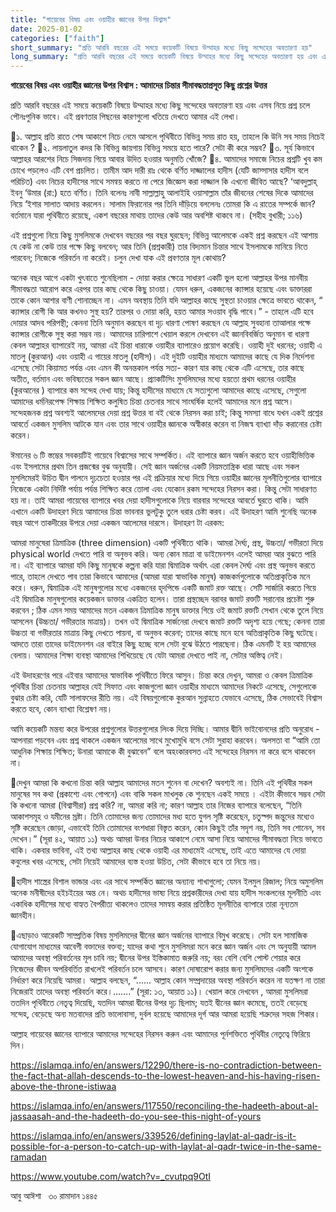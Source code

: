 ```yaml
---
title: "গায়েবের বিষয় এবং ওয়াহীর জ্ঞানের উপর বিশ্বাস"
date: 2025-01-02
categories: ["faith"]
short_summary: "প্রতি আরবি বছরের এই সময়ে কয়েকটি বিষয়ে উম্মাহর মধ্যে কিছু সন্দেহের অবতারণা হয়"
long_summary: "প্রতি আরবি বছরের এই সময়ে কয়েকটি বিষয়ে উম্মাহর মধ্যে কিছু সন্দেহের অবতারণা হয় এবং এসব নিয়ে প্রশ্ন চলে  পৌনঃপুনিক ভাবে। এই প্রবণতার পিছনের কারণগুলো খতিয়ে দেখতে আমার এই লেখা।"
---
```


**গায়েবের বিষয় এবং ওয়াহীর জ্ঞানের উপর বিশ্বাস : আমাদের চিন্তার সীমাবদ্ধতাপ্রসূত কিছু প্রশ্নের উত্তর**

প্রতি আরবি বছরের এই সময়ে কয়েকটি বিষয়ে উম্মাহর মধ্যে কিছু সন্দেহের অবতারণা হয় এবং এসব নিয়ে প্রশ্ন চলে  পৌনঃপুনিক ভাবে। এই প্রবণতার পিছনের কারণগুলো খতিয়ে দেখতে আমার এই লেখা। 


📌১. আল্লাহ প্রতি রাতে শেষ আকাশে নিচে নেমে আসলে পৃথিবীতে বিভিন্ন সময় রাত হয়, তাহলে কি উনি সব সময় নিচেই থাকেন ?
📌২. লায়লাতুল কদর কি বিভিন্ন জায়গায় বিভিন্ন সময়ে হতে পারে? সেটা কী করে সম্ভব?
📌৩. সূর্য কিভাবে আল্লাহর আরশের নিচে সিজদায় গিয়ে আবার উদিত হওয়ার অনুমতি খোঁজে?
📌৪. আমাদের সমাজে নিচের প্রশ্নটি খুব কম চোখে পড়লেও এটি বেশ প্রচলিত।
তামীম আদ দারী রাঃ থেকে বর্ণিত দাজ্জালের হাদীস (যেটি জাস্সাসার হাদীস বলে পরিচিত) এবং নিচের হাদীসের সাথে সমন্বয় করতে না পেরে জিজ্ঞেস করা দাজ্জাল কি এখনো জীবিত আছে?
‘আবদুল্লাহ্ ইবনু ‘উমার (রা:) হতে বর্ণিত। তিনি বলেনঃ নাবী সাল্লাল্লাহু আলাইহি ওয়াসাল্লাম তাঁর জীবনের শেষের দিকে আমাদের নিয়ে ‘ইশার সালাত আদায় করলেন। সালাম ফিরানোর পর তিনি দাঁড়িয়ে বললেনঃ তোমরা কি এ রাতের সম্পর্কে জান? বর্তমানে যারা পৃথিবীতে রয়েছে, একশ বছরের মাথায় তাদের কেউ আর অবশিষ্ট থাকবে না। (সহীহ বুখারী; ১১৬)


এই প্রশ্নগুলো নিয়ে কিছু মুসলিমকে দেখবেন বছরের পর বছর ঘুরছেন;  বিভিন্ন আলেমকে একই প্রশ্ন করছেন এই আশায় যে কেউ না কেউ তার পক্ষে কিছু বলবেন; আর তিনি (প্রশ্নকারী) তার বিদ্যমান চিন্তার সাথে ইসলামকে মানিয়ে নিতে পারবেন; নিজেকে পরিবর্তন না করেই। চলুন দেখা যাক এই প্রবণতার মূল কোথায়?


অনেক বছর আগে একটা খুৎবাতে শুনেছিলাম - দোয়া করার ক্ষেত্রে সাধারণ একটি ভুল হলো আল্লাহর উপর মানবীয় সীমাবদ্ধতা আরোপ করে এরপর তার কাছ থেকে কিছু চাওয়া। যেমন ধরুন, একজনের ক্যান্সার হয়েছে এবং ডাক্তাররা তাকে কোন আশার বাণী শোনাচ্ছেন না। এমন অবস্থায় তিনি যদি আল্লাহর কাছে সুস্থতা চাওয়ার ক্ষেত্রে ভাবতে থাকেন, “ ক্যান্সার রোগী কি আর কখনও সুস্থ হয়? তারপর ও দোয়া করি, হয়ত আমার সওয়াব বৃদ্ধি পাবে।” - তাহলে এটি হবে দোয়ার আদব পরিপন্থী; কেননা তিনি অনুমান করছেন বা দৃঢ় ধারণা পোষণ করছেন যে আল্লাহ সুবহানা তাআলার পক্ষে ক্যান্সার রোগীকে সুস্থ করা সম্ভব নয়। আমাদের চারিপাশে খেয়াল করলে দেখবেন এই জ্ঞানবিবর্জিত অনুমান বা ধারণা কেবল আল্লাহর ব্যাপারেই নয়, আমরা এই চিন্তা ধারাকে ওয়াহীর ব্যাপারেও প্রয়োগ করেছি। ওয়াহী দুই ধরনের; ওয়াহী এ মাতলু (কুরআন) এবং ওয়াহী এ গায়ের মাতলু (হাদীস)। এই দুইটি ওয়াহীর  মাধ্যমে আমাদের কাছে যে দিক নির্দেশনা এসেছে সেটা কিয়ামত পর্যন্ত এবং এমন কী অনন্তকাল পর্যন্ত সত্য- কারণ যার কাছ থেকে এটি এসেছে, তার কাছে অতীত, বর্তমান এবং ভবিষ্যতের সকল জ্ঞান আছে। প্র্যাকটিসিং মুসলিমদের মধ্যে হয়তো প্রথম ধরনের ওয়াহীর (কুরআনের ) ব্যাপারে কম সন্দেহ দেখা যায়; কিন্তু হাদীসের মাধ্যমে যে সত্যগুলো আমাদের কাছে এসেছে, সেগুলো আমাদের ধর্মনিরপেক্ষ শিক্ষায় শিক্ষিত কলুষিত চিন্তা চেতনার সাথে সাংঘর্ষিক হলেই আমাদের মনে প্রশ্ন আসে। সন্দেহজনক প্রশ্ন অবশ্যই আলেমদের দেয়া প্রশ্ন উত্তর বা বই থেকে নিরসন করা চাই; কিন্তু সমস্যা বাধে যখন একই প্রশ্নের আবর্তে একজন মুসলিম আটকে যান এবং তার সাথে ওয়াহীর জ্ঞানকে অস্বীকার করেন বা নিজস্ব ব্যাখ্যা দাঁড় করানোর চেষ্টা করেন।  


ঈমানের ৬ টি স্তম্ভের সবকয়টিই গায়েবে বিশ্বাসের সাথে সম্পর্কিত। এই ব্যাপারে জ্ঞান অর্জন করতে হবে ওয়াহীভিত্তিক এবং ইসলামের প্রথম তিন প্রজন্মের বুঝ অনুযায়ী।  সেই জ্ঞান অর্জনের একটি নিয়মতান্ত্রিক ধারা আছে এবং সকল মুসলিমেরই উচিত দ্বীন পালনে দৃঢ়চেতা হওয়ার পর এই প্রক্রিয়ার মধ্যে দিয়ে গিয়ে ওয়াহীর জ্ঞানের মূলনীতিগুলোর ব্যাপারে নিজেকে একটা নির্দিষ্ট পর্যায় পর্যন্ত শিক্ষিত করে তোলা এবং যেকোন রকম সন্দেহের নিরসন করা। কিন্তু সেটা সাধারণত হয় না। তাই আমরা গায়েবের ব্যাপারে খবর দেয়া হাদীসগুলোকে নিয়ে বারবার সন্দেহের আবর্তে ঘুরতে থাকি। আমি এখানে একটি উদাহরণ দিয়ে আমাদের চিন্তা ভাবনার ভুলটুকু তুলে ধরার চেষ্টা করব।  এই উদাহরণ আমি শুনেছি অনেক বছর আগে তাকদীরের উপরে দেয়া একজন আলেমের দারসে। উদাহরণ টা এরকম:


আমরা মানুষেরা ত্রিমাত্রিক (three dimension) একটি পৃথিবীতে থাকি। আমরা দৈর্ঘ্য, প্রস্থ, উচ্চতা/ গভীরতা দিয়ে physical world দেখতে পারি বা অনুভব করি। অন্য কোন মাত্রা বা ডাইমেনশন এলেই আমরা আর বুঝতে পারি না। এই ব্যাপারে আমরা যদি কিছু মানুষকে কল্পনা করি যারা দ্বিমাত্রিক অর্থাৎ এরা কেবল দৈর্ঘ্য এবং প্রস্থ অনুভব করতে পারে, তাহলে দেখতে পাব তারা কিভাবে আমাদের (আমরা যারা স্বাভাবিক মানুষ) কাজকর্মগুলোকে অতিপ্রাকৃতিক মনে করে। ধরুন, দ্বিমাত্রিক এই মানুষগুলোর মধ্যে একজনের হৃদপিন্ডে একটি জমাট রক্ত আছে। সেটি সার্জারি করতে গিয়ে এই দ্বিমাত্রিক মানুষগুলোর কয়েকজন ডাক্তার একত্রিত হলেন। তারা প্রস্থচ্ছেদ বরাবর জমাট রক্তটি সরানোর প্রচেষ্টা শুরু করবেন ; ঠিক এমন সময় আমাদের মতন একজন ত্রিমাত্রিক মানুষ ডাক্তার গিয়ে ওই জমাট রক্তটি সেখান থেকে তুলে নিয়ে আসলেন (উচ্চতা/ গভীরতার মাত্রায়)। তখন ওই দ্বিমাত্রিক সার্জনেরা দেখবে জমাট রক্তটি অদৃশ্য হয়ে গেছে; কেননা তারা উচ্চতা বা গভীরতার মাত্রায় কিছু দেখতে পায়না, বা অনুভব করেনা; তাদের কাছে মনে হবে অতিপ্রাকৃতিক কিছু ঘটেছে। আদতে তারা তাদের ডাইমেনশন এর বাইরে কিছু হচ্ছে বলে সেটা বুঝে উঠতে পারছেনা। ঠিক এমনটি ই হয় আমাদের বেলায়। আমাদের শিক্ষা ব্যবস্থা আমাদের শিখিয়েছে যে যেটা আমরা দেখতে পাই না, সেটার অস্তিত্ব নেই।  


এই উদাহরণের পরে এইবার আমাদের স্বাভাবিক পৃথিবীতে ফিরে আসুন। চিন্তা করে দেখুন, আমরা ও কেবল ত্রিমাত্রিক পৃথিবীর চিন্তা চেতনায় আল্লাহর যেই সিফাত এবং কাজগুলো জ্ঞান ওয়াহীর মাধ্যমে আমাদের নিকটে এসেছে, সেগুলোকে বুঝার চেষ্টা করি, যেটি সালাফদের রীতি নয়। এই বিষয়গুলোকে কুরআন সুন্নাহতে যেভাবে এসেছে, ঠিক সেভাবেই বিশ্বাস করতে হবে, কোন ব্যাখ্যা বিশ্লেষণ নয়।


আমি কয়েকটি মন্তব্য করে উপরের প্রশ্নগুলোর উত্তরগুলোর লিংক দিয়ে দিচ্ছি। আমার দ্বীনি ভাইবোনদের প্রতি অনুরোধ - আপনারা পড়বেন এবং প্রশ্ন থাকলে একজন আলেমের সাথে মুখোমুখি বসে সেটা সুরাহা করবেন।  অলসতা বা “আমি তো আধুনিক শিক্ষায় শিক্ষিত; উনারা আমাকে কী বুঝাবেন” বলে অহংকারবসত  এই সন্দেহের নিরসন না করে বসে থাকবেন না।


🤔দেখুন আমরা কি কখনো চিন্তা করি আল্লাহ আমাদের মতন শুনেন বা দেখেন? অবশ্যই না।  তিনি এই পৃথিবীর সকল মানুষের সব কথা (প্রকাশ্যে এবং গোপনে) এবং বাকি সকল মাখলুক কে শুনছেন একই সময়ে । এইটা কীভাবে সম্ভব সেটা কি কখনো আমরা (বিশ্বাসীরা) প্রশ্ন করি? না, আমরা করি না; কারণ আল্লাহ তার নিজের ব্যাপারে বলেছেন, “তিনি আকাশসমূহ ও যমীনের স্রষ্টা। তিনি তোমাদের জন্য তোমাদের মধ্য হতে যুগল সৃষ্টি করেছেন, চতুস্পদ জন্তুদের মধ্যেও সৃষ্টি করেছেন জোড়া, এভাবেই তিনি তোমাদের বংশধারা বিস্তৃত করেন, কোন কিছুই তাঁর সদৃশ নয়, তিনি সব শোনেন, সব দেখেন।” (সূরা ৪২, আয়াত ১১)  অথচ আমরা উনার নিচের আকাশে নেমে আসা নিয়ে আমাদের সীমাবদ্ধতা নিয়ে ভাবতে থাকি। একবার ভাবিনা, এই তথ্য আল্লাহর কাছ থেকে ওয়াহী এর মাধ্যমেই এসেছে, তাই এতে আমাদের যে দোয়া কবুলের খবর এসেছে, সেটা নিয়েই আমাদের ব্যস্ত হওয়া উচিত, সেটা কীভাবে হবে তা নিয়ে নয়।


🤔হাদীস শাস্ত্রের বিশাল ভান্ডার এবং এর সাথে সম্পর্কিত জ্ঞানের অন্যান্য শাখাগুলো; যেমন ইলমুল রিজাল; নিয়ে অমুসলিম অনেক মনীষীদের হইচইয়ের অন্ত নে। অথচ হাদীসের ভাষ্য নিয়ে প্রশ্নকারীদের দেখা যায় হাদীস সংকলনের মূলনীতি এবং একাধিক হাদীসের মধ্যে বাহ্যত বৈপরীত্য থাকলেও তাদের সমন্বয় করার প্রতিষ্ঠিত মূলনীতির ব্যাপারে তারা নূন্যতম জ্ঞানহীন।


🤔এছাড়াও আরেকটি সাম্প্রতিক বিষয় মুসলিমদের দ্বীনের জ্ঞান অর্জনের ব্যাপারে বিমুখ করেছে।  সেটা হল সামাজিক যোগাযোগ মাধ্যমের আবেগী বক্তাদের বক্তব্য; যাদের কথা শুনে মুসলিমরা মনে করে জ্ঞান অর্জন এবং সে অনুযায়ী আমল আমাদের অবস্থা পরিবর্তনের মূল চাবি নয়; দ্বীনের উপর ইস্তিকামাত জরুরি নয়; বরং বেশি বেশি পোস্ট শেয়ার করে নিজেদের জীবন অপরিবর্তিত রাখলেই পরিবর্তন চলে আসবে। কারণ দোষারোপ করার জন্য মুসলিমদের একটি অংশকে নির্ধারণ করে নিয়েছি আমরা। আল্লাহ বলছেন, “...... আল্লাহ কোন সম্প্রদায়ের অবস্থা পরিবর্তন করেন না যতক্ষণ না তারা নিজেরাই তাদের অবস্থা পরিবর্তন করে।…….” (সূরা: ১৩, আয়াত ১১)। খেয়াল করে দেখবেন , আমরা মুসলিমরা ততদিন পৃথিবীতে নেতৃত্ব দিয়েছি, যতদিন আমরা দ্বীনের উপর দৃঢ় ছিলাম; যতই দ্বীনের জ্ঞান কমেছে, ততই বেড়েছে সন্দেহ, বেড়েছে অন্য মতবাদের প্রতি ভালোবাসা, দুর্বল হয়েছে আমাদের দূর্গ আর আমরা হয়েছি শত্রুদের সহজ শিকার। 


আল্লাহ গায়েবের জ্ঞানের ব্যাপারে আমাদের সন্দেহের নিরসন করুন এবং আমাদের পূর্নশক্তিতে পৃথিবীর নেতৃত্বে ফিরিয়ে দিন।

https://islamqa.info/en/answers/12290/there-is-no-contradiction-between-the-fact-that-allah-descends-to-the-lowest-heaven-and-his-having-risen-above-the-throne-istiwaa 


https://islamqa.info/en/answers/117550/reconciling-the-hadeeth-about-al-jassaasah-and-the-hadeeth-do-you-see-this-night-of-yours 


https://islamqa.info/en/answers/339526/defining-laylat-al-qadr-is-it-possible-for-a-person-to-catch-up-with-laylat-al-qadr-twice-in-the-same-ramadan 


https://www.youtube.com/watch?v=_cvutpq9OtI 


আবু আঈশা &nbsp;
৩০ রামাদান ১৪৪৫

